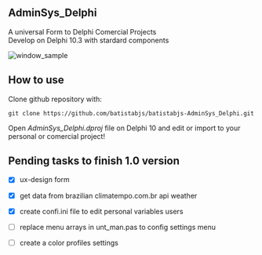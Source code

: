 ## AdminSys_Delphi
A universal Form to Delphi Comercial Projects<br>
Develop on Delphi 10.3 with stardard components

![window_sample](https://user-images.githubusercontent.com/10381974/86718148-d1bb7100-bff0-11ea-9ad8-30015a2b8759.png)

## How to use
Clone github repository with:
```
git clone https://github.com/batistabjs/batistabjs-AdminSys_Delphi.git
```
Open _AdminSys_Delphi.dproj_ file on Delphi 10 and edit or import to your personal or comercial project!

## Pending tasks to finish 1.0 version
- [x] ux-design form
- [x] get data from brazilian climatempo.com.br api weather 
- [x] create confi.ini file to edit personal variables users 
- [ ] replace menu arrays in unt_man.pas to config settings menu
- [ ] create a color profiles settings

